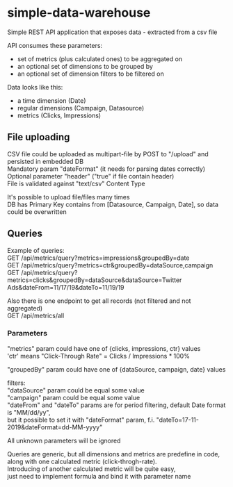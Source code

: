 # simple-data-warehouse
Simple REST API application that exposes data - extracted from a csv file

API consumes these parameters:
- set of metrics (plus calculated ones) to be aggregated on
- an optional set of dimensions to be grouped by
- an optional set of dimension filters to be filtered on

Data looks like this:
- a time dimension (Date)
- regular dimensions (Campaign, Datasource)
- metrics (Clicks, Impressions)

## File uploading  
CSV file could be uploaded as multipart-file by POST to "/upload" and persisted in embedded DB  
Mandatory param "dateFormat" (it needs for parsing dates correctly)      
Optional parameter "header" ("true" if file contain header)  
File is validated against "text/csv" Content Type  

It's possible to upload file/files many times  
DB has Primary Key contains from [Datasource, Campaign, Date], so data could be overwritten  

## Queries  
Example of queries:  
GET /api/metrics/query?metrics=impressions&groupedBy=date    
GET /api/metrics/query?metrics=ctr&groupedBy=dataSource,campaign    
GET /api/metrics/query?metrics=clicks&groupedBy=dataSource&dataSource=Twitter Ads&dateFrom=11/17/19&dateTo=11/19/19  

Also there is one endpoint to get all records (not filtered and not aggregated)  
GET /api/metrics/all  

### Parameters
"metrics" param could have one of {clicks, impressions, ctr} values  
'ctr' means "Click-Through Rate" = Clicks / Impressions * 100%  

"groupedBy" param could have one of {dataSource, campaign, date} values  

filters:  
"dataSource" param could be equal some value  
"campaign" param could be equal some value  
"dateFrom" and "dateTo" params are for period filtering, default Date format is "MM/dd/yy",   
but it possible to set it with "dateFormat" param, f.i. "dateTo=17-11-2019&dateFormat=dd-MM-yyyy"  

All unknown parameters will be ignored  

Queries are generic, but all dimensions and metrics are predefine in code,   
along with one calculated metric (click-throgh-rate).   
Introducing of another calculated metric will be quite easy,   
just need to implement formula and bind it with parameter name     

